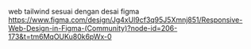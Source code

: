 web tailwind sesuai dengan desai figma 
https://www.figma.com/design/Jg4xUl9cf3q95J5Xmnj851/Responsive-Web-Design-in-Figma-(Community)?node-id=206-173&t=tm6MqOUKu80k6pWx-0
